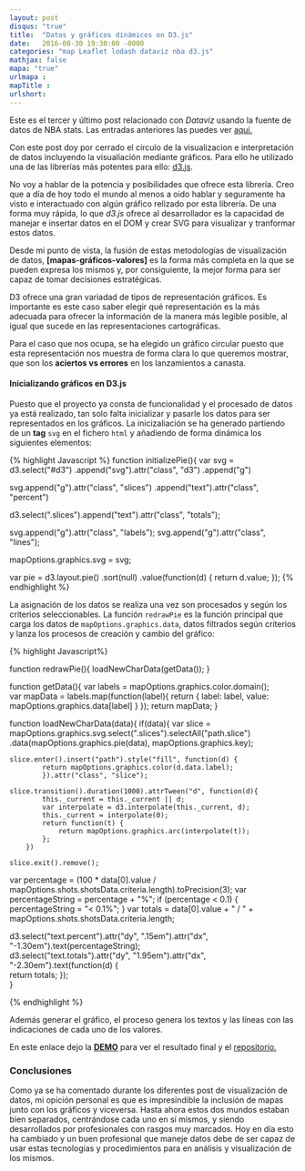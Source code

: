 ```yaml
---
layout: post
disqus: "true"
title:  "Datos y gráficos dinámicos on D3.js"
date:   2016-08-30 19:30:00 -0000
categories: "map Leaflet lodash dataviz nba d3.js"
mathjax: false
mapa: "true"
urlmapa :  
mapTitle :
urlshort:
---
```


Este es el tercer y último post relacionado con *Dataviz* usando la fuente de datos de NBA stats. Las entradas anteriores las puedes ver [aquí.](http://ccabanes.github.io/map/leaflet/lodash/dataviz/nba/2016/05/20/Shot-NBA-map/)

Con este post doy por cerrado el círculo de la visualizacion e interpretación de datos incluyendo la visualiación mediante gráficos.
Para ello he utilizado una de las librerías más potentes para ello: [d3.js](htttp://d3js.org).

No voy a hablar de la potencia y posibilidades que ofrece esta librería. Creo que a día de hoy todo el mundo al menos a oido hablar y seguramente ha visto e interactuado con algún gráfico relizado por esta librería.
De una forma muy rápida, lo que *d3.js* ofrece al desarrollador es la capacidad de manejar e insertar datos en el DOM y crear SVG para visualizar y tranformar estos datos.

Desde mi punto de vista, la fusión de estas metodologías de visualización de datos, **[mapas-gráficos-valores]** es la forma más completa en la que se pueden expresa los mismos y, por consiguiente, la mejor forma para ser capaz de tomar decisiones estratégicas.

D3 ofrece una gran variadad de tipos de representación gráficos. Es importante es este caso saber elegir qué representación es la más adecuada para ofrecer la información de la manera más legible posible, al igual que sucede en las representaciones cartográficas.

Para el caso que nos ocupa, se ha elegido un gráfico circular puesto que esta representación nos muestra de forma clara lo que queremos mostrar, que son los **aciertos vs errores** en los lanzamientos a canasta.

#### Inicializando gráficos en D3.js
Puesto que el proyecto ya consta de funcionalidad y el procesado de datos ya está realizado, tan solo falta inicializar y pasarle los datos para ser representados en los gráficos. La inicizaliación se ha generado partiendo de un  **tag** ```svg``` en el fichero ```html``` y añadiendo de forma dinámica los siguientes elementos:

{% highlight Javascript %}
function initializePie(){
var svg = d3.select("#d3")
    .append("svg").attr("class", "d3")
    .append("g")

svg.append("g").attr("class", "slices")
    .append("text").attr("class", "percent")

d3.select(".slices").append("text").attr("class", "totals");

svg.append("g").attr("class", "labels");
svg.append("g").attr("class", "lines");

mapOptions.graphics.svg = svg;

var pie = d3.layout.pie()
    .sort(null)
    .value(function(d) {
        return d.value;
    });
{% endhighlight %}

La asignación de los datos se realiza una vez son procesados y según los criterios seleccionables. La función ``` redrawPie ``` es la función principal que carga los datos de ```mapOptions.graphics.data```, datos filtrados según criterios y lanza los procesos de creación y cambio del gráfico:

{% highlight Javascript%}

function redrawPie(){
    loadNewCharData(getData());
}

function getData(){
    var labels = mapOptions.graphics.color.domain();    
    var mapData = labels.map(function(label){
		return { label: label, value: mapOptions.graphics.data[label] }
	});
    return mapData;
}

function loadNewCharData(data){
  if(data){
	var slice = mapOptions.graphics.svg.select(".slices").selectAll("path.slice")
		.data(mapOptions.graphics.pie(data), mapOptions.graphics.key);

	slice.enter().insert("path").style("fill", function(d) {
            return mapOptions.graphics.color(d.data.label);
            }).attr("class", "slice");

	slice.transition().duration(1000).attrTween("d", function(d){
			this._current = this._current || d;
			var interpolate = d3.interpolate(this._current, d);
			this._current = interpolate(0);
			return function(t) {
				return mapOptions.graphics.arc(interpolate(t));
			};
		})

	slice.exit().remove();

  var percentage = (100 * data[0].value / mapOptions.shots.shotsData.criteria.length).toPrecision(3);
  var percentageString = percentage + "%";
  if (percentage < 0.1) {
      percentageString = "< 0.1%";
  }
  var totals = data[0].value + " / " + mapOptions.shots.shotsData.criteria.length;

  d3.select("text.percent").attr("dy", ".15em").attr("dx", "-1.30em").text(percentageString);   
  d3.select("text.totals").attr("dy", "1.95em").attr("dx", "-2.30em").text(function(d) {                        
			return totals;
		});  
  }

{% endhighlight %}

Además generar el gráfico, el proceso genera los textos y las líneas con las indicaciones de cada uno de los valores.

En este enlace dejo la **[DEMO](http://ccabanes.github.io/map-demos/nba/nba_d3.html)** para ver el resultado final y el [repositorio.](https://github.com/ccabanes/map-demos/tree/master/nba)

### Conclusiones
Como ya se ha comentado durante los diferentes post de visualización de datos, mi opición personal es que es impresindible la inclusión de mapas junto con los gráficos y viceversa. Hasta ahora estos dos mundos estaban bien separados, centrándose cada uno en sí mismos, y siendo desarrollados por profesionales con rasgos muy marcados. Hoy en día esto ha cambiado y un buen profesional que maneje datos debe de ser capaz de usar estas tecnologías y procedimientos para en análisis y visualización de los mismos.
